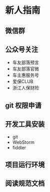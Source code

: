 # 新人指南

## 微信群
## 公众号关注
- 车友部落预言
- 车友部落官微
- 车主惠服务号
- 爱保CLUB
- 浙江人保财险

## git 权限申请
## 开发工具安装
- git
- WebStorm
- fiddler

## 项目运行环境
## 阅读规范文档
